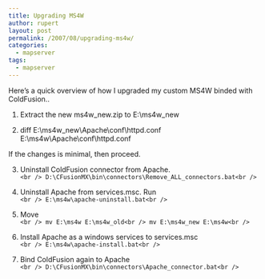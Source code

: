 ```yaml
---
title: Upgrading MS4W
author: rupert
layout: post
permalink: /2007/08/upgrading-ms4w/
categories:
  - mapserver
tags:
  - mapserver
---
```

Here&#8217;s a quick overview of how I upgraded my custom MS4W binded with ColdFusion..

1. Extract the new ms4w\_new.zip to E:\ms4w\_new

2. diff E:\ms4w_new\Apache\conf\httpd.conf E:\ms4w\Apache\conf\httpd.conf

If the changes is minimal, then proceed.

3. Uninstall ColdFusion connector from Apache.  
`<br />
D:\CFusionMX\bin\connectors\Remove_ALL_connectors.bat<br />
`

4. Uninstall Apache from services.msc. Run  
`<br />
E:\ms4w\apache-uninstall.bat<br />
`

5. Move  
`<br />
mv E:\ms4w E:\ms4w_old<br />
mv E:\ms4w_new E:\ms4w<br />
`

6. Install Apache as a windows services to services.msc  
`<br />
E:\ms4w\apache-install.bat<br />
`

7. Bind ColdFusion again to Apache  
`<br />
D:\CFusionMX\bin\connectors\Apache_connector.bat<br />
`